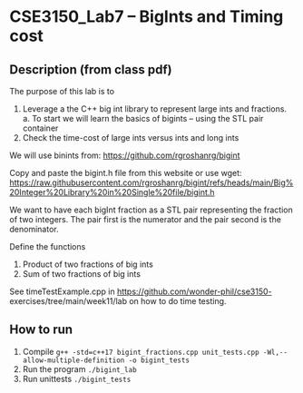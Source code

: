 # CSE3150_Lab7 – BigInts and Timing cost

## Description (from class pdf)
The purpose of this lab is to
1. Leverage a the C++ big int library to represent large ints and fractions.
a. To start we will learn the basics of bigints – using the STL pair container
2. Check the time-cost of large ints versus ints and long ints

We will use binints from: https://github.com/rgroshanrg/bigint

Copy and paste the bigint.h file from this website or use wget: https://raw.githubusercontent.com/rgroshanrg/bigint/refs/heads/main/Big%20Integer%20Library%20in%20Single%20file/bigint.h

We want to have each bigInt fraction as a STL pair representing the fraction of two integers. The pair first is the numerator and the pair second is the denominator.

Define the functions
1. Product of two fractions of big ints
2. Sum of two fractions of big ints

See timeTestExample.cpp in https://github.com/wonder-phil/cse3150-
exercises/tree/main/week11/lab on how to do time testing.

## How to run 
1. Compile
```g++ -std=c++17 bigint_fractions.cpp unit_tests.cpp -Wl,--allow-multiple-definition -o bigint_tests```
2. Run the program ```./bigint_lab```
3. Run unittests ```./bigint_tests```